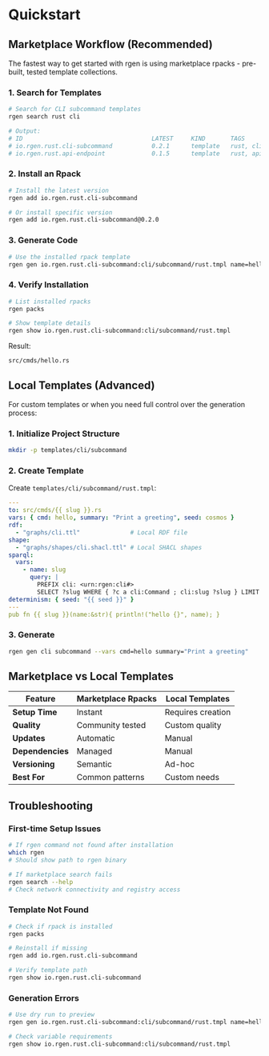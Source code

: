 # Quickstart

## Marketplace Workflow (Recommended)

The fastest way to get started with rgen is using marketplace rpacks - pre-built, tested template collections.

### 1. Search for Templates

```bash
# Search for CLI subcommand templates
rgen search rust cli

# Output:
# ID                                    LATEST     KIND       TAGS
# io.rgen.rust.cli-subcommand           0.2.1      template   rust, cli, clap
# io.rgen.rust.api-endpoint             0.1.5      template   rust, api, axum
```

### 2. Install an Rpack

```bash
# Install the latest version
rgen add io.rgen.rust.cli-subcommand

# Or install specific version
rgen add io.rgen.rust.cli-subcommand@0.2.0
```

### 3. Generate Code

```bash
# Use the installed rpack template
rgen gen io.rgen.rust.cli-subcommand:cli/subcommand/rust.tmpl name=hello description="Print a greeting"
```

### 4. Verify Installation

```bash
# List installed rpacks
rgen packs

# Show template details
rgen show io.rgen.rust.cli-subcommand:cli/subcommand/rust.tmpl
```

Result:

```
src/cmds/hello.rs
```

## Local Templates (Advanced)

For custom templates or when you need full control over the generation process:

### 1. Initialize Project Structure

```bash
mkdir -p templates/cli/subcommand
```

### 2. Create Template

Create `templates/cli/subcommand/rust.tmpl`:

```yaml
---
to: src/cmds/{{ slug }}.rs
vars: { cmd: hello, summary: "Print a greeting", seed: cosmos }
rdf:
  - "graphs/cli.ttl"              # Local RDF file
shape:
  - "graphs/shapes/cli.shacl.ttl" # Local SHACL shapes
sparql:
  vars:
    - name: slug
      query: |
        PREFIX cli: <urn:rgen:cli#>
        SELECT ?slug WHERE { ?c a cli:Command ; cli:slug ?slug } LIMIT 1
determinism: { seed: "{{ seed }}" }
---
pub fn {{ slug }}(name:&str){ println!("hello {}", name); }
```

### 3. Generate

```bash
rgen gen cli subcommand --vars cmd=hello summary="Print a greeting"
```

## Marketplace vs Local Templates

| Feature | Marketplace Rpacks | Local Templates |
|---------|-------------------|-----------------|
| **Setup Time** | Instant | Requires creation |
| **Quality** | Community tested | Custom quality |
| **Updates** | Automatic | Manual |
| **Dependencies** | Managed | Manual |
| **Versioning** | Semantic | Ad-hoc |
| **Best For** | Common patterns | Custom needs |

## Troubleshooting

### First-time Setup Issues

```bash
# If rgen command not found after installation
which rgen
# Should show path to rgen binary

# If marketplace search fails
rgen search --help
# Check network connectivity and registry access
```

### Template Not Found

```bash
# Check if rpack is installed
rgen packs

# Reinstall if missing
rgen add io.rgen.rust.cli-subcommand

# Verify template path
rgen show io.rgen.rust.cli-subcommand
```

### Generation Errors

```bash
# Use dry run to preview
rgen gen io.rgen.rust.cli-subcommand:cli/subcommand/rust.tmpl name=hello --dry

# Check variable requirements
rgen show io.rgen.rust.cli-subcommand:cli/subcommand/rust.tmpl
```
